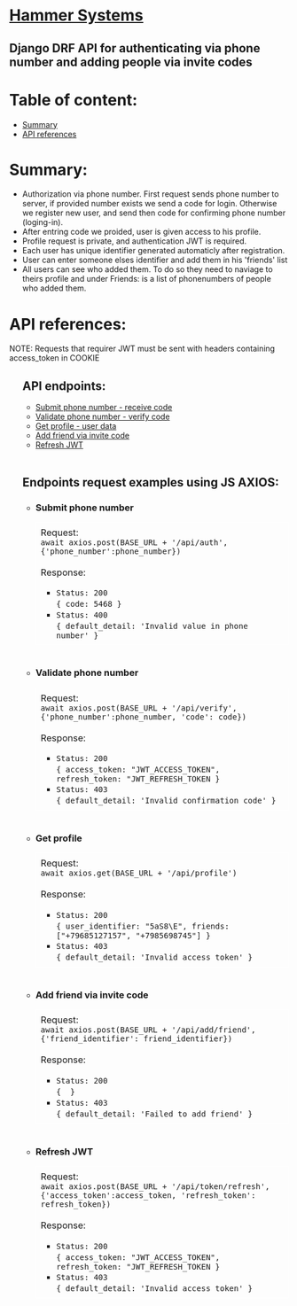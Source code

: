 <h1><a href="http://51.250.37.48:1337/">Hammer Systems</a></h1>
<h2> Django DRF API for authenticating via phone number and adding people via invite codes </h2>
<h1>Table of content:</h1>
<ul>
    <li>
        <a href="#summary">Summary</a>
    </li>
    <li>
        <a href="#api_refs">API references</a>
    </li>
</ul>

<h1 id="summary">Summary:</h1>
<ul>
    <li>Authorization via phone number. First request sends phone number to server, if provided number exists we send a code for login. Otherwise we register new user, and send then code for confirming phone number (loging-in).</li>
    <li>After entring code we proided, user is given access to his profile.</li>
    <li>Profile request is private, and authentication JWT is required.</li>
    <li>Each user has unique identifier generated automaticly after registration.</li>
    <li>User can enter someone elses identifier and add them in his 'friends' list</li>
    <li>All users can see who added them. To do so they need to naviage to theirs profile and under Friends: is a list of phonenumbers of people who added them.</li>
</ul>

<h1 id="api_refs">API references:</h1>
<div syle="color: blue; font-size: 18px">
NOTE: Requests that requirer JWT must be sent with headers containing access_token in COOKIE
</div>
<ul>
    <h2>API endpoints:</h2>
    <ul>
        <li>
            <a href="#sub_phone">Submit phone number - receive code</a>
        </li>
         <li>
            <a href="#valid_code">Validate phone number - verify code</a>
        </li>
         <li>
            <a href="#get_prof">Get profile - user data</a>
        </li>
        <li>
            <a href="#add_friend">Add friend via invite code</a>
        </li>
        <li>
            <a href="#refresh_jwt">Refresh JWT</a>
        </li>
    </ul>
    <br>
    <h2>Endpoints request examples using JS AXIOS:</h2>
<ul>
<li id="sub_phone"><h3>Submit phone number</h3>
    <div style="font-size: 16.5px; border: 1px solid white; padding: 8px;">
        Request:
        <br>
        <code>await axios.post(BASE_URL + '/api/auth', {'phone_number':phone_number})</code>
        <br>
        <br>
        Response:
        <ul>
        <li>
            <code>Status: 200</code>
            <br>
            <code>{ code: 5468 }</code>
            <br>
        </li>
        <li>
            <code>Status: 400</code>
            <br>
            <code>{ default_detail: 'Invalid value in phone number' }</code>
        </li>
        </ul>
    </div>
</li>
<br>
<li id="valid_code"><h3>Validate phone number</h3>
    <div style="font-size: 16.5px; border: 1px solid white; padding: 8px;">
        Request:
        <br>
        <code>await axios.post(BASE_URL + '/api/verify', {'phone_number':phone_number, 'code': code})</code>
        <br>
        <br>
        Response:
        <ul>
        <li>
            <code>Status: 200</code>
            <br>
            <code>{ access_token: "JWT_ACCESS_TOKEN", refresh_token: "JWT_REFRESH_TOKEN }</code>
        </li>
        <li>
            <code>Status: 403</code>
            <br>
            <code>{ default_detail: 'Invalid confirmation code' }</code>
        </li>
        </ul>
    </div>
</li>
    <br>
<li id="get_prof"><h3>Get profile</h3>
    <div style="font-size: 16.5px; border: 1px solid white; padding: 8px;">
        Request:
        <br>
        <code>await axios.get(BASE_URL + '/api/profile')</code>
        <br>
        <br>
        Response:
        <ul>
        <li>
            <code>Status: 200</code>
            <br>
            <code>{ user_identifier: "5aS8\E", friends: ["+79685127157", "+7985698745"] }</code>
        </li>
        <li>
            <code>Status: 403</code>
            <br>
            <code>{ default_detail: 'Invalid access token' }</code>
        </li>
        </ul>
    </div>
</li>
    <br>
<li id="add_friend"><h3>Add friend via invite code</h3>
    <div style="font-size: 16.5px; border: 1px solid white; padding: 8px;">
        Request:
        <br>
        <code>await axios.post(BASE_URL + '/api/add/friend', {'friend_identifier': friend_identifier})</code>
        <br>
        <br>
        Response:
        <ul>
        <li>
            <code>Status: 200</code>
            <br>
            <code>{  }</code>
        </li>
        <li>
            <code>Status: 403</code>
            <br>
            <code>{ default_detail: 'Failed to add friend' }</code>
        </li>
        </ul>
    </div>
</li>
    <br>
<li id="refresh_jwt"><h3>Refresh JWT</h3>
    <div style="font-size: 16.5px; border: 1px solid white; padding: 8px;">
    Request:
        <br>
        <code>await axios.post(BASE_URL + '/api/token/refresh', {'access_token':access_token, 'refresh_token': refresh_token})</code>
        <br>
        <br>
        Response:
        <ul>
        <li>
            <code>Status: 200</code>
            <br>
            <code>{ access_token: "JWT_ACCESS_TOKEN", refresh_token: "JWT_REFRESH_TOKEN }</code>
        </li>
        <li>
            <code>Status: 403</code>
            <br>
            <code>{ default_detail: 'Invalid access token' }</code>
        </li>
        </ul>
    </div>
</li>
<ul>
